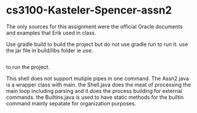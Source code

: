 # cs3100-Kasteler-Spencer-assn2
The only sources for this assignment were the official Oracle documents and examples that Erik used in class.

Use gradle build to build the project but do not use gradle run to run it. use the jar file in build/libs folder ie use:
```java -jar builds/libs/Assn2.jar
```
to run the project.

This shell does not support mutiple pipes in one command. The Assn2.java is a wrapper class with main. the Shell.java does the meat of processing the main loop including parsing and it does the process building for external commands. the Builtins.java is used to have static methods for the builtin command mainly sepatate for organization purposes.
